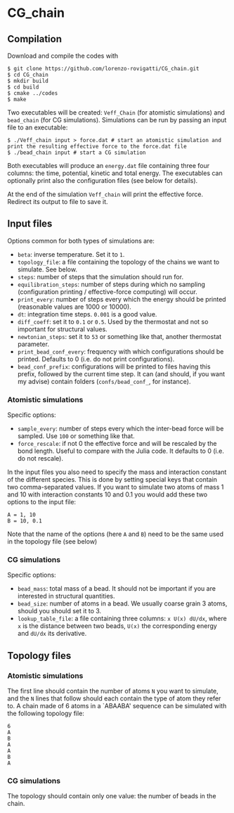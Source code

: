 # CG_chain

## Compilation

Download and compile the codes with

	$ git clone https://github.com/lorenzo-rovigatti/CG_chain.git
	$ cd CG_chain
	$ mkdir build
	$ cd build
	$ cmake ../codes
	$ make
    
Two executables will be created: `Veff_Chain` (for atomistic simulations) and `bead_chain` (for CG simulations). Simulations can be run by passing an input file to an executable:

	$ ./Veff_chain input > force.dat # start an atomistic simulation and print the resulting effective force to the force.dat file 
	$ ./bead_chain input # start a CG simulation
    
Both executables will produce an `energy.dat` file containing three four columns: the time, potential, kinetic and total energy. The executables can optionally print also the configuration files (see below for details). 

At the end of the simulation `Veff_chain` will print the effective force. Redirect its output to file to save it.
    
## Input files

Options common for both types of simulations are:

* `beta`: inverse temperature. Set it to `1`.
* `topology_file`: a file containing the topology of the chains we want to simulate. See below.
* `steps`: number of steps that the simulation should run for.
* `equilibration_steps`: number of steps during which no sampling (configuration printing / effective-force computing) will occur.
* `print_every`: number of steps every which the energy should be printed (reasonable values are 1000 or 10000).
* `dt`: integration time steps. `0.001` is a good value.
* `diff_coeff`: set it to `0.1` or `0.5`. Used by the thermostat and not so important for structural values.
* `newtonian_steps`: set it to `53` or something like that, another thermostat parameter.
* `print_bead_conf_every`: frequency with which configurations should be printed. Defaults to 0 (i.e. do not print configurations).
* `bead_conf_prefix`: configurations will be printed to files having this prefix, followed by the current time step. It can (and should, if you want my advise) contain folders (`confs/bead_conf_`, for instance).

### Atomistic simulations

Specific options:

* `sample_every`: number of steps every which the inter-bead force will be sampled. Use `100` or something like that.
* `force_rescale`: if not 0 the effective force and will be rescaled by the bond length. Useful to compare with the Julia code. It defaults to 0 (i.e. do not rescale).

In the input files you also need to specify the mass and interaction constant of the different species. This is done by setting special keys that contain two comma-separated values. If you want to simulate two atoms of mass 1 and 10 with interaction constants 10 and 0.1 you would add these two options to the input file:

	A = 1, 10
	B = 10, 0.1

Note that the name of the options (here `A` and `B`) need to be the same used in the topology file (see below)

### CG simulations

Specific options:

* `bead_mass`: total mass of a bead. It should not be important if you are interested in structural quantities.
* `bead_size`: number of atoms in a bead. We usually coarse grain 3 atoms, should you should set it to 3.
* `lookup_table_file`: a file containing three columns: `x U(x) dU/dx`, where `x` is the distance between two beads, `U(x)` the corresponding energy and `dU/dx` its derivative. 

## Topology files

### Atomistic simulations

The first line should contain the number of atoms `N` you want to simulate, and the `N` lines that follow should each contain the type of atom they refer to. A chain made of 6 atoms in a `ABAABA' sequence can be simulated with the following topology file:

	6
	A
	B
	A
	A
	B
	A

### CG simulations

The topology should contain only one value: the number of beads in the chain.
